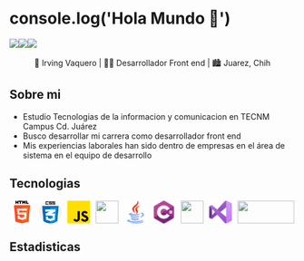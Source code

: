 # console.log('Hola Mundo 👋') 

![](https://img.shields.io/github/followers/irvingvaquero?label=follow&logo=github&style=flat-square)![](https://img.shields.io/github/stars/irvingvaquero?label=%E2%AD%90GitHub%20stars&style=flat-square)![](https://komarev.com/ghpvc/?username=irvingvaquero&style=flat-square&color=ff69b4)



<p style="text-align: center;" align='center'>🧑 Irving Vaquero | 👨‍💻 Desarrollador Front end | 🏙 Juarez, Chih</p>

##  Sobre mi

- Estudio Tecnologias de la informacion y comunicacion en TECNM Campus Cd. Juárez
- Busco desarrollar mi carrera como desarrollador front end
- Mis experiencias laborales han sido dentro de empresas en el área de sistema en el equipo de desarrollo 

##  Tecnologias
<div style="display: flex; justify-content: center; gap: 10px;">
    <img style="width:40px ;height: 40px;" src="./assets/icons/html-5.png" alt="">
    <img style="width:40px ;height: 40px;" src="./assets/icons/css.png" alt="">
    <img style="width:40px ;height: 40px;" src="./assets/icons/js.png" alt="">
    <img style="width:40px ;height: 40px;" src="https://encrypted-tbn0.gstatic.com/images?q=tbn:ANd9GcQwzINGYNDQAK_vE4e7-No1AfwEKehr5y-dfyokA3smE5s7bf_5fkerIkbMj-Y4QuZ6tgg&usqp=CAU" alt="">
    <img style="width:40px ;height: 40px;" src="./assets/icons/java.png" alt="">
    <img style="width:40px ;height: 40px;" src="./assets/icons/c-sharp.png" alt="">
    <img style="width:40px ;height: 40px; object-fit: contain;" src="https://img2.freepng.es/20180320/yaw/kisspng-microsoft-sql-server-database-administrator-comput-free-high-quality-sql-server-icon-5ab0c7c9b28e37.6388540115215349217314.jpg" alt="">
    <img style="width:40px ;height: 40px;" src="./assets/icons/visual-basic.png" alt="">
    <img style="width:100px ;height: 40px;" src="https://www.insum.ca/wp-content/uploads/2016/03/APEX_Logo.png" alt="">
</div>

##  Estadisticas

<div style="display: flex; justify-content: center; align-items: center; gap: 25px;">
    <img src="https://github-readme-stats.vercel.app/api/top-langs/?username=mogollonalex&layout=demo" alt="">
    <img src="https://github-readme-stats.vercel.app/api?username=irvingvaquero&show_icons=true&theme=dark" alt="">
</div>

